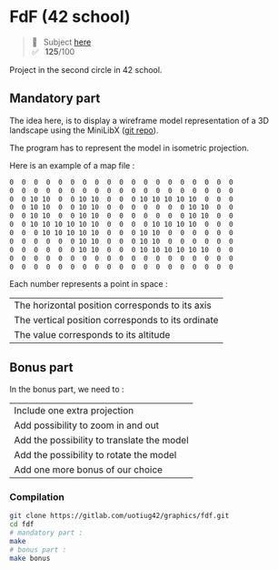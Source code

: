 # FdF (42 school)
> 📑 &ensp;Subject [here](/subject/subject_FdF.pdf) <br />
✅ &ensp;**125**/100

Project in the second circle in 42 school.

## Mandatory part

The idea here, is to display a wireframe model representation of a 3D landscape using the MiniLibX ([git repo](https://github.com/42Paris/minilibx-linux)).

The program has to represent the model in isometric projection.

Here is an example of a map file :
```bash
0  0  0  0  0  0  0  0  0  0  0  0  0  0  0  0  0  0  0
0  0  0  0  0  0  0  0  0  0  0  0  0  0  0  0  0  0  0
0  0 10 10  0  0 10 10  0  0  0 10 10 10 10 10  0  0  0
0  0 10 10  0  0 10 10  0  0  0  0  0  0  0 10 10  0  0
0  0 10 10  0  0 10 10  0  0  0  0  0  0  0 10 10  0  0
0  0 10 10 10 10 10 10  0  0  0  0 10 10 10 10  0  0  0
0  0  0 10 10 10 10 10  0  0  0 10 10  0  0  0  0  0  0
0  0  0  0  0  0 10 10  0  0  0 10 10  0  0  0  0  0  0
0  0  0  0  0  0 10 10  0  0  0 10 10 10 10 10 10  0  0
0  0  0  0  0  0  0  0  0  0  0  0  0  0  0  0  0  0  0
0  0  0  0  0  0  0  0  0  0  0  0  0  0  0  0  0  0  0
```
Each number represents a point in space :
<table>
<tr><td>The horizontal position corresponds to its axis</td></tr>
<tr><td>The vertical position corresponds to its ordinate</td></tr>
<tr><td>The value corresponds to its altitude</td></tr>
</table>

## Bonus part

In the bonus part, we need to :
<table>
<tr><td>Include one extra projection</td></tr>
<tr><td>Add possibility to zoom in and out</td></tr>
<tr><td>Add the possibility to translate the model</td></tr>
<tr><td>Add the possibility to rotate the model</td></tr>
<tr><td>Add one more bonus of our choice</td></tr>
</table>

### Compilation
```bash
git clone https://gitlab.com/uotiug42/graphics/fdf.git
cd fdf
# mandatory part :
make
# bonus part :
make bonus
```
